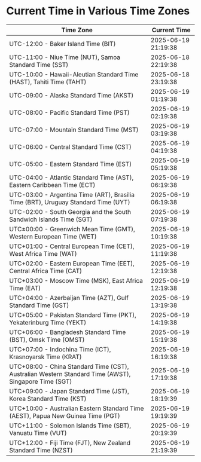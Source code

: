 # Current Time in Various Time Zones

| Time Zone | Current Time |
|-----------|--------------|
| UTC-12:00 - Baker Island Time (BIT) | 2025-06-19 21:19:38 |
| UTC-11:00 - Niue Time (NUT), Samoa Standard Time (SST) | 2025-06-18 22:19:38 |
| UTC-10:00 - Hawaii-Aleutian Standard Time (HAST), Tahiti Time (TAHT) | 2025-06-18 23:19:38 |
| UTC-09:00 - Alaska Standard Time (AKST) | 2025-06-19 01:19:38 |
| UTC-08:00 - Pacific Standard Time (PST) | 2025-06-19 02:19:38 |
| UTC-07:00 - Mountain Standard Time (MST) | 2025-06-19 03:19:38 |
| UTC-06:00 - Central Standard Time (CST) | 2025-06-19 04:19:38 |
| UTC-05:00 - Eastern Standard Time (EST) | 2025-06-19 05:19:38 |
| UTC-04:00 - Atlantic Standard Time (AST), Eastern Caribbean Time (ECT) | 2025-06-19 06:19:38 |
| UTC-03:00 - Argentina Time (ART), Brasília Time (BRT), Uruguay Standard Time (UYT) | 2025-06-19 06:19:38 |
| UTC-02:00 - South Georgia and the South Sandwich Islands Time (SGT) | 2025-06-19 07:19:38 |
| UTC±00:00 - Greenwich Mean Time (GMT), Western European Time (WET) | 2025-06-19 10:19:38 |
| UTC+01:00 - Central European Time (CET), West Africa Time (WAT) | 2025-06-19 11:19:38 |
| UTC+02:00 - Eastern European Time (EET), Central Africa Time (CAT) | 2025-06-19 12:19:38 |
| UTC+03:00 - Moscow Time (MSK), East Africa Time (EAT) | 2025-06-19 12:19:38 |
| UTC+04:00 - Azerbaijan Time (AZT), Gulf Standard Time (GST) | 2025-06-19 13:19:38 |
| UTC+05:00 - Pakistan Standard Time (PKT), Yekaterinburg Time (YEKT) | 2025-06-19 14:19:38 |
| UTC+06:00 - Bangladesh Standard Time (BST), Omsk Time (OMST) | 2025-06-19 15:19:38 |
| UTC+07:00 - Indochina Time (ICT), Krasnoyarsk Time (KRAT) | 2025-06-19 16:19:38 |
| UTC+08:00 - China Standard Time (CST), Australian Western Standard Time (AWST), Singapore Time (SGT) | 2025-06-19 17:19:38 |
| UTC+09:00 - Japan Standard Time (JST), Korea Standard Time (KST) | 2025-06-19 18:19:39 |
| UTC+10:00 - Australian Eastern Standard Time (AEST), Papua New Guinea Time (PGT) | 2025-06-19 19:19:39 |
| UTC+11:00 - Solomon Islands Time (SBT), Vanuatu Time (VUT) | 2025-06-19 20:19:39 |
| UTC+12:00 - Fiji Time (FJT), New Zealand Standard Time (NZST) | 2025-06-19 21:19:39 |

